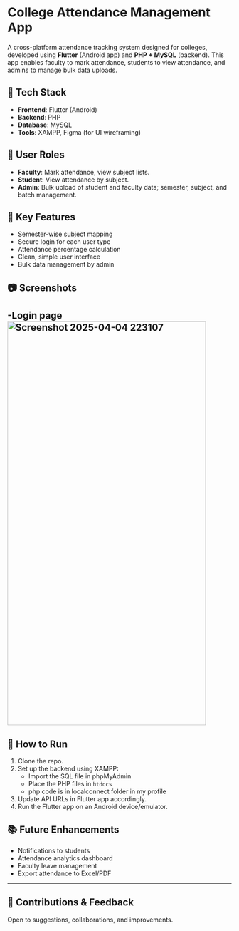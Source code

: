 # College Attendance Management App

A cross-platform attendance tracking system designed for colleges, developed using **Flutter** (Android app) and **PHP + MySQL** (backend). This app enables faculty to mark attendance, students to view attendance, and admins to manage bulk data uploads.

## 🔧 Tech Stack

- **Frontend**: Flutter (Android)
- **Backend**: PHP
- **Database**: MySQL
- **Tools**: XAMPP, Figma (for UI wireframing)

## 👤 User Roles

- **Faculty**: Mark attendance, view subject lists.
- **Student**: View attendance by subject.
- **Admin**: Bulk upload of student and faculty data; semester, subject, and batch management.

## 🧩 Key Features

- Semester-wise subject mapping
- Secure login for each user type
- Attendance percentage calculation
- Clean, simple user interface
- Bulk data management by admin

## 📷 Screenshots
-Login page
<img width="446" height="907" alt="Screenshot 2025-04-04 223107" src="https://github.com/user-attachments/assets/42f7828f-4317-4640-a2a4-378d846328d6" />
-


## 🚀 How to Run

1. Clone the repo.
2. Set up the backend using XAMPP:
   - Import the SQL file in phpMyAdmin
   - Place the PHP files in `htdocs`
   - php code is in localconnect folder in my profile
3. Update API URLs in Flutter app accordingly.
4. Run the Flutter app on an Android device/emulator.

## 📚 Future Enhancements

- Notifications to students
- Attendance analytics dashboard
- Faculty leave management
- Export attendance to Excel/PDF

---

## 🤝 Contributions & Feedback

Open to suggestions, collaborations, and improvements.

